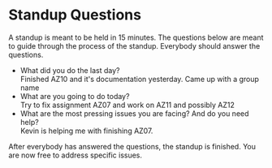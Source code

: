 # Standup Questions

A standup is meant to be held in 15 minutes. The questions below are meant to guide through the process of the standup. Everybody should answer the questions.
 
  - What did you do the last day?\
Finished AZ10 and it's documentation yesterday. Came up with a group name
  - What are you going to do today?\
Try to fix assignment AZ07 and work on AZ11 and possibly AZ12
  - What are the most pressing issues you are facing? And do you need help?\
Kevin is helping me with finishing AZ07.


After everybody has answered the questions, the standup is finished. You are now free to address specific issues.